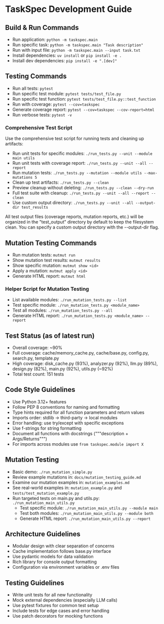 # TaskSpec Development Guide

## Build & Run Commands
- Run application: `python -m taskspec.main`
- Run specific task: `python -m taskspec.main "Task description"`
- Run with input file: `python -m taskspec.main --input task.txt`
- Install dependencies: `uv install` or `pip install -e .`
- Install dev dependencies: `pip install -e ".[dev]"`

## Testing Commands
- Run all tests: `pytest`
- Run specific test module: `pytest tests/test_file.py`
- Run specific test function: `pytest tests/test_file.py::test_function`
- Run with coverage: `pytest --cov=taskspec`
- Generate coverage report: `pytest --cov=taskspec --cov-report=html`
- Run verbose tests: `pytest -v` 

### Comprehensive Test Script
Use the comprehensive test script for running tests and cleaning up artifacts:
- Run unit tests for specific modules: `./run_tests.py --unit --module main utils`
- Run unit tests with coverage report: `./run_tests.py --unit --all --report`
- Run mutation tests: `./run_tests.py --mutation --module utils --max-mutations 5` 
- Clean up test artifacts: `./run_tests.py --clean`
- Preview cleanup without deleting: `./run_tests.py --clean --dry-run`
- Full test suite with cleanup: `./run_tests.py --unit --all --report --clean`
- Use custom output directory: `./run_tests.py --unit --all --output-dir test_results`

All test output files (coverage reports, mutation reports, etc.) will be organized 
in the "test_output" directory by default to keep the filesystem clean. You can 
specify a custom output directory with the --output-dir flag.

## Mutation Testing Commands
- Run mutation tests: `mutmut run`
- Show mutation test results: `mutmut results`
- Show specific mutation: `mutmut show <id>`
- Apply a mutation: `mutmut apply <id>`
- Generate HTML report: `mutmut html`

### Helper Script for Mutation Testing
- List available modules: `./run_mutation_tests.py --list`
- Test specific module: `./run_mutation_tests.py <module_name>`
- Test all modules: `./run_mutation_tests.py --all`
- Generate HTML report: `./run_mutation_tests.py <module_name> --report`

## Test Status (as of latest run)
- Overall coverage: ~90%
- Full coverage: cache/memory_cache.py, cache/base.py, config.py, search.py, template.py
- High coverage: disk_cache.py (93%), analyzer.py (92%), llm.py (89%), design.py (82%), main.py (92%), utils.py (~92%)
- Total test count: 151 tests

## Code Style Guidelines
- Use Python 3.12+ features
- Follow PEP 8 conventions for naming and formatting
- Type hints required for all function parameters and return values
- Imports order: stdlib → third-party → local modules
- Error handling: use try/except with specific exceptions
- Use f-strings for string formatting
- Document all functions with docstrings ("""description + Args/Returns""")
- For imports across modules use `from taskspec.module import X`

## Mutation Testing
- Basic demo: `./run_mutation_simple.py`
- Review example mutations in: `docs/mutation_testing_guide.md`
- Examine our mutation examples in: `mutation_examples.md`
- See real-world examples in: `mutation_example.py` and `tests/test_mutation_example.py`
- Run targeted tests on main.py and utils.py: `./run_mutation_main_utils.py`
  - Test specific module: `./run_mutation_main_utils.py --module main`
  - Test both modules: `./run_mutation_main_utils.py --module both`
  - Generate HTML report: `./run_mutation_main_utils.py --report`

## Architecture Guidelines
- Modular design with clear separation of concerns
- Cache implementation follows base.py interface
- Use pydantic models for data validation
- Rich library for console output formatting
- Configuration via environment variables or .env files

## Testing Guidelines
- Write unit tests for all new functionality
- Mock external dependencies (especially LLM calls)
- Use pytest fixtures for common test setup
- Include tests for edge cases and error handling
- Use patch decorators for mocking functions